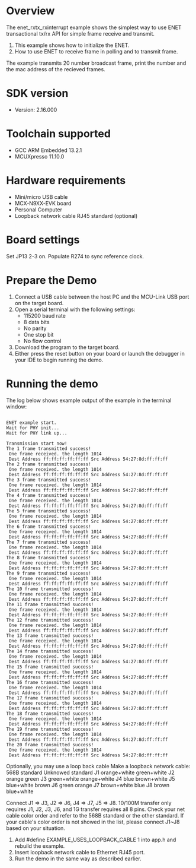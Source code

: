 Overview
========

The enet_rxtx_rxinterrupt example shows the simplest way to use ENET transactional tx/rx API for simple frame receive and transmit.

1. This example shows how to initialize the ENET.
2. How to use ENET to receive frame in polling and to transmit frame.

The example transmits 20 number broadcast frame, print the number and the mac address of 
the recieved frames.

SDK version
===========
- Version: 2.16.000

Toolchain supported
===================
- GCC ARM Embedded  13.2.1
- MCUXpresso  11.10.0

Hardware requirements
=====================
- Mini/micro USB cable
- MCX-N9XX-EVK board
- Personal Computer
- Loopback network cable RJ45 standard (optional)

Board settings
==============
Set JP13 2-3 on.
Populate R274 to sync reference clock.

Prepare the Demo
================
1.  Connect a USB cable between the host PC and the MCU-Link USB port on the target board.
2.  Open a serial terminal with the following settings:
    - 115200 baud rate
    - 8 data bits
    - No parity
    - One stop bit
    - No flow control
3.  Download the program to the target board.
4.  Either press the reset button on your board or launch the debugger in your IDE to begin running the demo.

Running the demo
================
The log below shows example output of the example in the terminal window:
~~~~~~~~~~~~~~~~~~~~~~~~~~~~~~~~~~~

ENET example start.
Wait for PHY init...
Wait for PHY link up...

Transmission start now!
The 1 frame transmitted success!
 One frame received. the length 1014
 Dest Address ff:ff:ff:ff:ff:ff Src Address 54:27:8d:ff:ff:ff
The 2 frame transmitted success!
 One frame received. the length 1014
 Dest Address ff:ff:ff:ff:ff:ff Src Address 54:27:8d:ff:ff:ff
The 3 frame transmitted success!
 One frame received. the length 1014
 Dest Address ff:ff:ff:ff:ff:ff Src Address 54:27:8d:ff:ff:ff
The 4 frame transmitted success!
 One frame received. the length 1014
 Dest Address ff:ff:ff:ff:ff:ff Src Address 54:27:8d:ff:ff:ff
The 5 frame transmitted success!
 One frame received. the length 1014
 Dest Address ff:ff:ff:ff:ff:ff Src Address 54:27:8d:ff:ff:ff
The 6 frame transmitted success!
 One frame received. the length 1014
 Dest Address ff:ff:ff:ff:ff:ff Src Address 54:27:8d:ff:ff:ff
The 7 frame transmitted success!
 One frame received. the length 1014
 Dest Address ff:ff:ff:ff:ff:ff Src Address 54:27:8d:ff:ff:ff
The 8 frame transmitted success!
 One frame received. the length 1014
 Dest Address ff:ff:ff:ff:ff:ff Src Address 54:27:8d:ff:ff:ff
The 9 frame transmitted success!
 One frame received. the length 1014
 Dest Address ff:ff:ff:ff:ff:ff Src Address 54:27:8d:ff:ff:ff
The 10 frame transmitted success!
 One frame received. the length 1014
 Dest Address ff:ff:ff:ff:ff:ff Src Address 54:27:8d:ff:ff:ff
The 11 frame transmitted success!
 One frame received. the length 1014
 Dest Address ff:ff:ff:ff:ff:ff Src Address 54:27:8d:ff:ff:ff
The 12 frame transmitted success!
 One frame received. the length 1014
 Dest Address ff:ff:ff:ff:ff:ff Src Address 54:27:8d:ff:ff:ff
The 13 frame transmitted success!
 One frame received. the length 1014
 Dest Address ff:ff:ff:ff:ff:ff Src Address 54:27:8d:ff:ff:ff
The 14 frame transmitted success!
 One frame received. the length 1014
 Dest Address ff:ff:ff:ff:ff:ff Src Address 54:27:8d:ff:ff:ff
The 15 frame transmitted success!
 One frame received. the length 1014
 Dest Address ff:ff:ff:ff:ff:ff Src Address 54:27:8d:ff:ff:ff
The 16 frame transmitted success!
 One frame received. the length 1014
 Dest Address ff:ff:ff:ff:ff:ff Src Address 54:27:8d:ff:ff:ff
The 17 frame transmitted success!
 One frame received. the length 1014
 Dest Address ff:ff:ff:ff:ff:ff Src Address 54:27:8d:ff:ff:ff
The 18 frame transmitted success!
 One frame received. the length 1014
 Dest Address ff:ff:ff:ff:ff:ff Src Address 54:27:8d:ff:ff:ff
The 19 frame transmitted success!
 One frame received. the length 1014
 Dest Address ff:ff:ff:ff:ff:ff Src Address 54:27:8d:ff:ff:ff
The 20 frame transmitted success!
 One frame received. the length 1014
 Dest Address ff:ff:ff:ff:ff:ff Src Address 54:27:8d:ff:ff:ff

~~~~~~~~~~~~~~~~~~~~~~~~~~~~~~~~~~~

Optionally, you may use a loop back cable
Make a loopback network cable:
      568B standard 	 Unknowed standard
J1    orange+white       green+white
J2    orange             green
J3    green+white        orange+white
J4    blue               brown+white
J5    blue+white         brown
J6    green              orange
J7    brown+white        blue
J8    brown              blue+white

Connect J1 => J3, J2 => J6, J4 => J7, J5 => J8. 10/100M transfer only requires J1, J2, J3, J6, and 1G transfer requires all 8 pins.
Check your net cable color order and refer to the 568B standard or the other standard. If your cable's color order is not showed in the list,
please connect J1~J8 based on your situation.

1.  Add #define EXAMPLE_USES_LOOPBACK_CABLE 1  into app.h and rebuild the example.
2.  Insert loopback network cable to Ethernet RJ45 port.
3.  Run the demo in the same way as described earlier.

